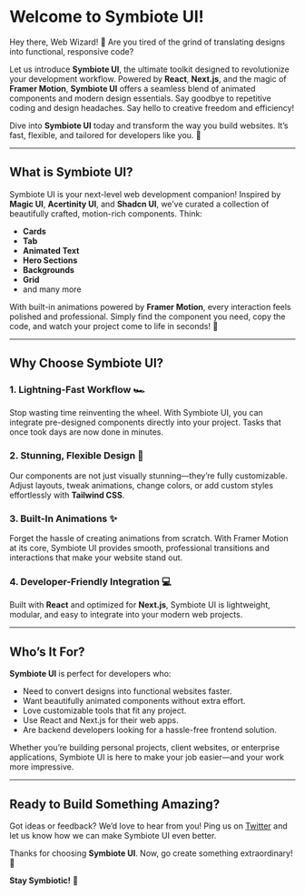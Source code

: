 # Welcome to Symbiote UI!

Hey there, Web Wizard! 🚀 Are you tired of the grind of translating designs into functional, responsive code?

Let us introduce **Symbiote UI**, the ultimate toolkit designed to revolutionize your development workflow. Powered by **React**, **Next.js**, and the magic of **Framer Motion**, **Symbiote UI** offers a seamless blend of animated components and modern design essentials. Say goodbye to repetitive coding and design headaches. Say hello to creative freedom and efficiency!

Dive into **Symbiote UI** today and transform the way you build websites. It’s fast, flexible, and tailored for developers like you. 🌟

---

## What is Symbiote UI?

Symbiote UI is your next-level web development companion! Inspired by **Magic UI**, **Acertinity UI**, and **Shadcn UI**, we’ve curated a collection of beautifully crafted, motion-rich components. Think:

- **Cards**
- **Tab**
- **Animated Text**
- **Hero Sections**
- **Backgrounds**
- **Grid**
- and many more

With built-in animations powered by **Framer Motion**, every interaction feels polished and professional. Simply find the component you need, copy the code, and watch your project come to life in seconds! 🚀

---

## Why Choose Symbiote UI?

### **1. Lightning-Fast Workflow** 🏎️

Stop wasting time reinventing the wheel. With Symbiote UI, you can integrate pre-designed components directly into your project. Tasks that once took days are now done in minutes.

### **2. Stunning, Flexible Design** 🎨

Our components are not just visually stunning—they’re fully customizable. Adjust layouts, tweak animations, change colors, or add custom styles effortlessly with **Tailwind CSS**.

### **3. Built-In Animations** ✨

Forget the hassle of creating animations from scratch. With Framer Motion at its core, Symbiote UI provides smooth, professional transitions and interactions that make your website stand out.

### **4. Developer-Friendly Integration** 💻

Built with **React** and optimized for **Next.js**, Symbiote UI is lightweight, modular, and easy to integrate into your modern web projects.

---

## Who’s It For?

**Symbiote UI** is perfect for developers who:

- Need to convert designs into functional websites faster.
- Want beautifully animated components without extra effort.
- Love customizable tools that fit any project.
- Use React and Next.js for their web apps.
- Are backend developers looking for a hassle-free frontend solution.

Whether you’re building personal projects, client websites, or enterprise applications, Symbiote UI is here to make your job easier—and your work more impressive.

---

## Ready to Build Something Amazing?

Got ideas or feedback? We’d love to hear from you! Ping us on [Twitter](https://x.com/10Shubham01) and let us know how we can make Symbiote UI even better.

Thanks for choosing **Symbiote UI**. Now, go create something extraordinary! 🌟

**Stay Symbiotic!** 🖤
